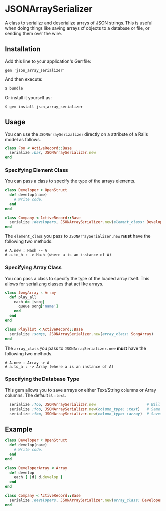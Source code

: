 # JSONArraySerializer

A class to serialize and deserialize arrays of JSON strings. This is useful when doing things like saving arrays of objects to a database or file, or sending them over the wire.

## Installation

Add this line to your application's Gemfile:

    gem 'json_array_serializer'

And then execute:

    $ bundle

Or install it yourself as:

    $ gem install json_array_serializer

## Usage

You can use the `JSONArraySerizalizer` directly on a attribute of a Rails model as follows.

```ruby
class Foo < ActiveRecord::Base
  serialize :bar, JSONArraySerializer.new
end
```

### Specifying Element Class

You can pass a class to specify the type of the arrays elements.

```ruby
class Developer < OpenStruct
  def develop(name)
    # Write code.
  end
end

class Company < ActiveRecord::Base
  serialize :developers, JSONArraySerializer.new(element_class: Developer)
end
```

The `element_class` you pass to `JSONArraySerializer.new` __must__ have the following two methods.

```
# A.new : Hash -> A
# a.to_h : -> Hash (where a is an instance of A)
```

### Specifying Array Class

You can pass a class to specify the type of the loaded array itself. This allows for serializing classes that act like arrays.

```ruby
class SongArray < Array
  def play_all
    each do |song|
      queue song['name']
    end
  end
end

class Playlist < ActiveRecord::Base
  serialize :songs, JSONArraySerializer.new(array_class: SongArray)
end
```

The `array_class` you pass to `JSONArraySerializer.new` __must__ have the following two methods.

```
# A.new : Array -> A
# a.to_a : -> Array (where a is an instance of A)
```

### Specifying the Database Type

This gem allows you to save arrays on either Text/String columns or Array columns. The default is `:text`.

```ruby
  serialize :foo, JSONArraySerializer.new                       # Will save to :text.
  serialize :foo, JSONArraySerializer.new(column_type: :text)   # Same as above.
  serialize :foo, JSONArraySerializer.new(column_type: :array)  # Saves to array column.
```

## Example

```ruby
class Developer < OpenStruct
  def develop(name)
    # Write code.
  end
end

class DeveloperArray < Array
  def develop
    each { |d| d.develop }
  end
end

class Company < ActiveRecord::Base
  serialize :developers, JSONArraySerializer.new(array_class: DeveloperArray, element_class: Developer)
end
```